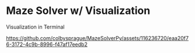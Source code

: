 # Maze Solver w/ Visualization

Visualization in Terminal

https://github.com/colbysprague/MazeSolverPy/assets/116236720/eaa20f76-3172-4c9b-8996-f47af17eedb2

